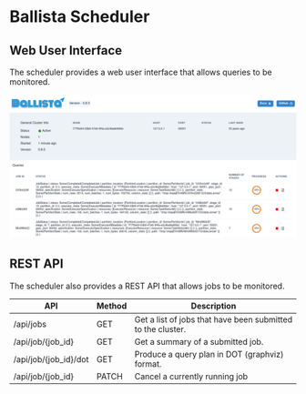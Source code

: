 <!---
  Licensed to the Apache Software Foundation (ASF) under one
  or more contributor license agreements.  See the NOTICE file
  distributed with this work for additional information
  regarding copyright ownership.  The ASF licenses this file
  to you under the Apache License, Version 2.0 (the
  "License"); you may not use this file except in compliance
  with the License.  You may obtain a copy of the License at

    http://www.apache.org/licenses/LICENSE-2.0

  Unless required by applicable law or agreed to in writing,
  software distributed under the License is distributed on an
  "AS IS" BASIS, WITHOUT WARRANTIES OR CONDITIONS OF ANY
  KIND, either express or implied.  See the License for the
  specific language governing permissions and limitations
  under the License.
-->

# Ballista Scheduler

## Web User Interface

The scheduler provides a web user interface that allows queries to be monitored.

![Ballista Scheduler Web UI](./images/ballista-web-ui.png)

## REST API

The scheduler also provides a REST API that allows jobs to be monitored.

| API                   | Method | Description                                                 |
| --------------------- | ------ | ----------------------------------------------------------- |
| /api/jobs             | GET    | Get a list of jobs that have been submitted to the cluster. |
| /api/job/{job_id}     | GET    | Get a summary of a submitted job.                           |
| /api/job/{job_id}/dot | GET    | Produce a query plan in DOT (graphviz) format.              |
| /api/job/{job_id}     | PATCH  | Cancel a currently running job                              |
